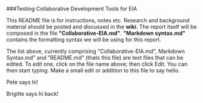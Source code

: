 ###Testing Collaborative Development Tools for EIA

This README file is for instructions, notes etc. Research and background material should be posted and discussed in the **wiki**. The report itself will be composed in the file **"Collaborative-EIA.md"**. **"Markdown syntax.md"** contains the formatting syntax we will be using for this report.

The list above, currently comprising "Collaborative-EIA.md", Markdown Syntax.md" and "README.md" (thats this file) are text files that can be edited. To edit one, click on the file name above; then click Edit. You can then start typing. Make a small edit or addition to this file to say hello.

Pete says hi!

Brigitte says hi back!
